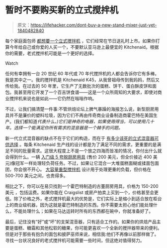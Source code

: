 # 暂时不要购买新的立式搅拌机

> 原文：<https://lifehacker.com/dont-buy-a-new-stand-mixer-just-yet-1840482840>

每个家庭面包师 [都想要一个立式搅拌机](https://lifehacker.com/do-you-really-need-a-stand-mixer-1832783506) ，它们经常在节日送礼时上市。如果你打算今年给自己或你爱的人买一个，不要默认亚马逊上最便宜的 Kitchenaid。根据你的需要，老式搅拌机可能是一个更好的选择。

Watch

任何有幸拥有一台 20 世纪 60 年代或 70 年代搅拌机的人都会告诉你它有多棒。我是其中之一。我的搅拌机是 Kitchenaid K45，从我曾祖母传到我妈妈，然后又传给我。在过去的 50 年里，它生产了无数批次的蛋糕、饼干、蛋白酥皮饼和面包。我甚至用它开发了一个百吉饼食谱——这是一个众所周知的大要求，即使对商业搅拌机来说也是如此——它仍然在嗡嗡作响。

不过，让我们搞清楚一件事:不管烘焙论坛上脾气暴躁的海报怎么说，新型厨房用具并不是廉价的塑料垃圾，因为它们不再由传奇商业设备制造商霍巴特在美国生产。(我们都知道*代表什么。)它们是神奇的电器，如果使用得当，可以使用几十年。选择一个能满足你所有需求的混音器是一个棘手的问题。*

新一代立式混音器的缺点不在于它们的构造，而在于 [有多少该死的立式混音器可供选择](https://producthelp.kitchenaid.com/Countertop_Appliances/Stand_Mixers/Stand_Mixer_Tips_and_Tricks/Which_Stand_Mixer_is_Right_for_Me%3F) 。每条 Kitchenaid 生产线的设计都是为了满足不同的需求，更重要的是满足不同的批量需求。这很大程度上不是一个放之四海而皆准的情况，你付出什么就会得到什么。一辆 [入门级 5 夸脱厨房用具](https://www.kitchenaid.com/countertop-appliances/stand-mixers/tilt-head-stand-mixers/p.classic-series-4.5-quart-tilt-head-stand-mixer.k45sswh.html) (售价 200 美元，但全价接近 400 美元)像冠军一样处理轻负荷任务。不过，如果让它混合一大堆蛋糕面糊或揉面包面团，你会很不开心。 [大容量重型搅拌机](https://www.kitchenaid.com/countertop-appliances/stand-mixers/bowl-lift-stand-mixers/p.nsf-certified-commercial-series-8-qt-bowl-lift-stand-mixer.ksm8990er.html) 设计用于处理更重的负载，但价格在 500-700 美元之间，也贵得多。

相比之下，你可以在易贝找到一个霍巴特制造的古董厨房用具，价格为 150-200 美元 ，包括运费。如果你能在 Craigslist 或房产拍卖上买到一个，价格甚至会更低。除了价格之外，老式搅拌机最大的优势是，它们实际上是缩小到适合放在柜台上的商业级机器，因为这就是霍巴特制造的东西。你不需要太担心他们能处理什么，不能处理什么；如果在马达运转时所有的东西都在碗中，你就准备好了。

最后，记住没有“好”或“坏”的支架混音器，只有适合工作的。如果你的烘焙产品主要是蛋糕、糖霜和其他松软的糖果，你可能更喜欢一个全新的搅拌器带来的便利。但是对于那些有抱负的面包和披萨巫师来说，相信我:他们不再像以前那样做了。寻找一台状况良好的老式搅拌机可能需要一些时间，但这绝对值得努力。